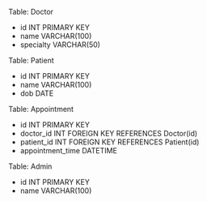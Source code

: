 Table: Doctor
- id INT PRIMARY KEY
- name VARCHAR(100)
- specialty VARCHAR(50)

Table: Patient
- id INT PRIMARY KEY
- name VARCHAR(100)
- dob DATE

Table: Appointment
- id INT PRIMARY KEY
- doctor_id INT FOREIGN KEY REFERENCES Doctor(id)
- patient_id INT FOREIGN KEY REFERENCES Patient(id)
- appointment_time DATETIME

Table: Admin
- id INT PRIMARY KEY
- name VARCHAR(100)

